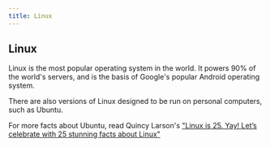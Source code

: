 ```yaml
---
title: Linux
---
```

## Linux

Linux is the most popular operating system in the world. It powers 90% of the world's servers, and is the basis of Google's popular Android operating system.

There are also versions of Linux designed to be run on personal computers, such as Ubuntu.

For more facts about Ubuntu, read Quincy Larson's ["Linux is 25. Yay! Let’s celebrate with 25 stunning facts about Linux"](https://medium.freecodecamp.org/linux-is-25-yay-lets-celebrate-with-25-rad-facts-about-linux-c8d8ac30076d)